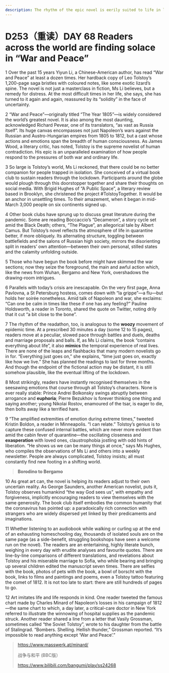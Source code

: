 ```yaml
---
description: The rhythm of the epic novel is eerily suited to life in lockdown
---
```


# D253（重读）DAY 68 Readers across the world are finding solace in “War and Peace”
1 Over the past 15 years Yiyun Li, a Chinese-American author, has read “War and Peace” at least a dozen times. Her hardback copy of Leo Tolstoy’s 1,200-page saga bristles with coloured notes, like some exotic lizard’s spine. The novel is not just a masterclass in fiction, Ms Li believes, but a remedy for distress. At the most difficult times in her life, she says, she has turned to it again and again, reassured by its “solidity” in the face of uncertainty.

2 “War and Peace”—originally titled “The Year 1805”—is widely considered the world’s greatest novel. It is also among the most daunting, acknowledged Richard Pevear, one of its translators, “as vast as Russia itself”. Its huge canvas encompasses not just Napoleon’s wars against the Russian and Austro-Hungarian empires from 1805 to 1812, but a cast whose actions and emotions span the breadth of human consciousness. As James Wood, a literary critic, has noted, Tolstoy is the supreme novelist of human contradiction. His epic is an unparalleled examination of how people respond to the pressures of both war and ordinary life.

3 So large is Tolstoy’s world, Ms Li reckoned, that there could be no better companion for people trapped in isolation. She conceived of a virtual book club to sustain readers through the lockdown. Participants around the globe would plough through this doorstopper together and share their thoughts on social media. With Brigid Hughes of “A Public Space”, a literary review based in Brooklyn, she christened the project #TolstoyTogether. It would be an anchor in unsettling times. To their amazement, when it began in mid-March 3,000 people on six continents signed up.

4 Other book clubs have sprung up to discuss great literature during the pandemic. Some are reading Boccaccio’s “Decameron”, a story cycle set amid the Black Death; others, “The Plague”, an allegorical tale by Albert Camus. But Tolstoy’s novel reflects the atmosphere of life in quarantine better, if more obliquely. Its alternating structure, toggling between battlefields and the salons of Russian high society, mirrors the disorienting split in readers’ own attention—between their own personal, stilled states and the calamity unfolding outside.

5 Those who have begun the book before might have skimmed the war sections; now they seize the foreground, the main and awful action which, like the news from Wuhan, Bergamo and New York, overshadows the drawing-room intrigues.

6 Parallels with today’s crisis are inescapable. On the very first page, Anna Pavlovna, a St Petersburg hostess, comes down with “la grippe”—a flu—but holds her soirée nonetheless. Amid talk of Napoleon and war, she exclaims: “Can one be calm in times like these if one has any feeling?” Pauline Holdsworth, a reader in Toronto, shared the quote on Twitter, noting drily that it cut “a bit close to the bone”.

7 The rhythm of the readathon, too, is analogous to the **woozy** movement of epidemic time. At a prescribed 30 minutes a day (some 12 to 15 pages), readers move at a peculiar, slowed pace through battles and duels, deaths and marriage proposals and balls. If, as Ms Li claims, the book “contains everything about life”, it also **mimics** the temporal experience of real lives. There are none of the leaps and flashbacks that many modern novelists go in for. “Everything just goes on,” she explains, “time just goes on, exactly like how we live.” She has planned the readings to last for three months. And though the endpoint of the fictional action may be distant, it is still somehow plausible, like the eventual lifting of the lockdown.

8 Most strikingly, readers have instantly recognised themselves in the seesawing emotions that course through all Tolstoy’s characters. None is ever really stable: Prince Andrei Bolkonsky swings abruptly between arrogance and **euphoria**; Pierre Bezukhov is forever thinking one thing and saying another; young Nikolai Rostov, enamoured of the tsar, is eager to die, then bolts away like a terrified hare.

9 “The amplified extremities of emotion during extreme times,” tweeted Kristin Boldon, a reader in Minneapolis. “I can relate.” Tolstoy’s genius is to capture these confused internal battles, which are never more evident than amid the cabin fever of quarantine—the oscillating closeness and **exasperation** with loved ones, claustrophobia jostling with odd hints of liberation. “He shows us we can be many things at once,” says Ms Hughes, who compiles the observations of Ms Li and others into a weekly newsletter. People are always complicated, Tolstoy insists; all must constantly find new footing in a shifting world.

> **Borodino to Bergamo**
>

10 As great art can, the novel is helping its readers adjust to their own uncertain reality. As George Saunders, another American novelist, puts it, Tolstoy observes humankind “the way God sees us”, with empathy and forgiveness, implicitly encouraging readers to view themselves with the same generosity. The book club itself embodies the common humanity that the coronavirus has pointed up: a paradoxically rich connection with strangers who are widely dispersed yet linked by their predicaments and imaginations.

11 Whether listening to an audiobook while walking or curling up at the end of an exhausting homeschooling day, thousands of isolated souls are on the same page (as a side-benefit, struggling bookshops have seen a welcome run on the novel). The readers are an entertaining, highly literate bunch, weighing in every day with erudite analyses and favourite quotes. There are line-by-line comparisons of different translations, and revelations about Tolstoy and his miserable marriage to Sofia, who while bearing and bringing up several children edited the manuscript seven times. There are selfies with the book, photos of pets with the book, a bowl of borscht with the book, links to films and paintings and poems, even a Tolstoy tattoo featuring the comet of 1812. It is not too late to start: there are still hundreds of pages to go.

12 Art imitates life and life responds in kind. One reader tweeted the famous chart made by Charles Minard of Napoleon’s losses in his campaign of 1812—the same chart to which, a day later, a critical-care doctor in New York referred to illustrate the winnowing of hospital supplies as the pandemic struck. Another reader shared a line from a letter that Vasily Grossman, sometimes called “the Soviet Tolstoy”, wrote to his daughter from the battle of Stalingrad. “Bombers. Shelling. Hellish thunder,” Grossman reported. “It’s impossible to read anything except ‘War and Peace’.”

> https://www.masswerk.at/minard/
>
> 战争与和平 (BBC版）
>
> https://www.bilibili.com/bangumi/play/ss24268
>

